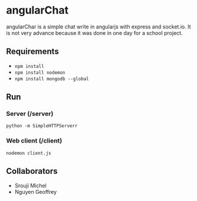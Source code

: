 # angularChat

angularChar is a simple chat write in angularjs with express and socket.io.
It is not very advance because it was done in one day for a school project.

## Requirements

* `npm install`
* `npm install nodemon`
* `npm install mongodb --global`

## Run
### Server (/server)
`python -m SimpleHTTPServerr`
### Web client (/client)
`nodemon client.js`

## Collaborators
* Srouji Michel
* Nguyen Geoffrey
